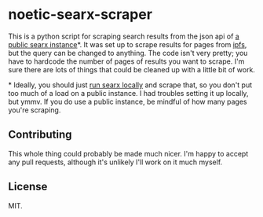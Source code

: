 # noetic-searx-scraper

This is a python script for scraping search results from the json api of [a public searx instance](https://github.com/asciimoo/searx/wiki/Searx-instances)\*. It was set up to scrape results for pages from [ipfs](https://ipfs.io), but the query can be changed to anything. The code isn't very pretty; you have to hardcode the number of pages of results you want to scrape. I'm sure there are lots of things that could be cleaned up with a little bit of work.

\* Ideally, you should just [run searx locally](https://github.com/asciimoo/searx#alternative-recommended-installation) and scrape that, so you don't put too much of a load on a public instance. I had troubles setting it up locally, but ymmv. If you do use a public instance, be mindful of how many pages you're scraping.

## Contributing

This whole thing could probably be made much nicer. I'm happy to accept any pull requests, although it's unlikely I'll work on it much myself.

## License

MIT.


